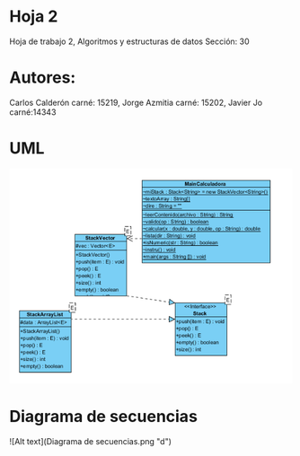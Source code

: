 # Hoja 2
Hoja de trabajo 2, Algoritmos y estructuras de datos
Sección: 30

# Autores:
Carlos Calderón carné: 15219, Jorge Azmitia carné: 15202, Javier Jo carné:14343

# UML
![Alt text](UML.png "UML")

# Diagrama de secuencias

![Alt text](Diagrama de secuencias.png "d")
